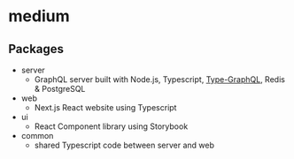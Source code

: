 # medium

## Packages

- server
  - GraphQL server built with Node.js, Typescript, [Type-GraphQL](https://19majkel94.github.io/type-graphql/), Redis & PostgreSQL
- web
  - Next.js React website using Typescript
- ui
  - React Component library using Storybook
- common
  - shared Typescript code between server and web

